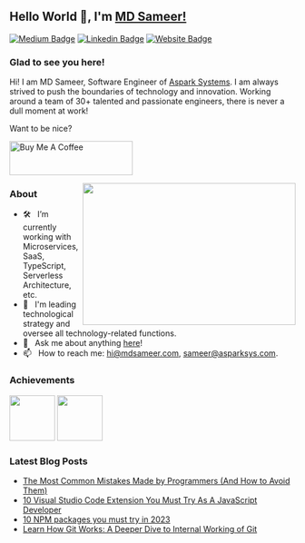 ## Hello World 👋, I'm [MD Sameer!](https://www.mdsameer.com/)

[![Medium Badge](https://img.shields.io/badge/-Medium-000000?style=flat-square&logo=Medium&logoColor=white)](https://iammdsameer.medium.com/)
[![Linkedin Badge](https://img.shields.io/badge/-LinkedIn-0e76a8?style=flat-square&logo=Linkedin&logoColor=white)](https://linkedin.com/in/iammdsameer)
[![Website Badge](https://img.shields.io/badge/Website-3b5998?style=flat-square&logo=google-chrome&logoColor=white)](https://www.mdsameer.com/)

### Glad to see you here! &nbsp;

Hi! I am MD Sameer, Software Engineer of [Aspark Systems](https://asparksys.com). I am always strived to push the boundaries of technology and innovation. Working around a team of 30+ talented and passionate engineers, there is never a dull moment at work!

Want to be nice?

<a href="https://www.buymeacoffee.com/iammdsameer" target="_blank"><img src="https://cdn.buymeacoffee.com/buttons/v2/default-yellow.png" alt="Buy Me A Coffee" height="60px" width="217px" ></a>

<img align="right" height="250" width="375" alt="" src="https://cdn.asparksys.com/medias/1673113408840.jpeg" />

### About

- 🛠 &nbsp; I’m currently working with Microservices, SaaS, TypeScript, <br /> Serverless Architecture, etc.
- 🚀 &nbsp; I'm leading technological strategy and oversee all technology-related functions.
- 💬 &nbsp; Ask me about anything [here](https://github.com/iammdsameer/iammdsameer/issues/)!
- 📫 &nbsp; How to reach me: hi@mdsameer.com, sameer@asparksys.com.

### Achievements
<a href="https://www.credly.com/badges/e2fa85a5-ae52-4c24-9427-ccb5730e14fc/public_url"><img src="https://github.com/user-attachments/assets/5ee75f11-62db-4724-ba6f-5d96c1be454e" height="80" /></a>
<a href="https://www.credly.com/badges/4e32b35f-26b9-44c3-a6d2-39c457f9c94b/public_url"><img src="https://user-images.githubusercontent.com/46621885/213876779-55ac03cd-77ee-46bf-be5f-72d42d6053e4.png" height="80" /></a>

### Latest Blog Posts

- [The Most Common Mistakes Made by Programmers (And How to Avoid Them)](https://medium.com/@iammdsameer/the-most-common-mistakes-made-by-programmers-and-how-to-avoid-them-8a95eee83164)
- [10 Visual Studio Code Extension You Must Try As A JavaScript Developer](https://medium.com/@iammdsameer/10-visual-studio-code-extension-you-must-try-as-a-javascript-developer-7d0c6b21bae)
- [10 NPM packages you must try in 2023](https://medium.com/@iammdsameer/10-npm-packages-you-must-try-in-2023-fa79bfca3a39)
- [Learn How Git Works: A Deeper Dive to Internal Working of Git](https://medium.com/@iammdsameer/learn-how-git-works-internally-396e8dcf66b5)

